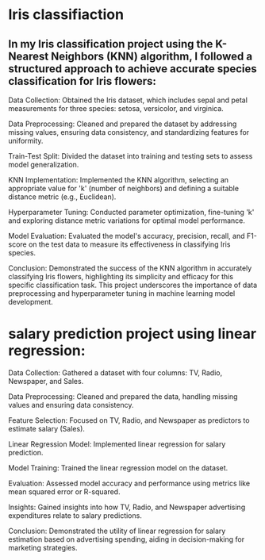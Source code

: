 # Iris classifiaction
## In my Iris classification project using the K-Nearest Neighbors (KNN) algorithm, I followed a structured approach to achieve accurate species classification for Iris flowers:

 Data Collection:  Obtained the Iris dataset, which includes sepal and petal measurements for three species: setosa, versicolor, and virginica.

 Data Preprocessing: Cleaned and prepared the dataset by addressing missing values, ensuring data consistency, and standardizing features for uniformity.

 Train-Test Split: Divided the dataset into training and testing sets to assess model generalization.

 KNN Implementation: Implemented the KNN algorithm, selecting an appropriate value for 'k' (number of neighbors) and defining a suitable distance metric (e.g., Euclidean).

 Hyperparameter Tuning: Conducted parameter optimization, fine-tuning 'k' and exploring distance metric variations for optimal model performance.

Model Evaluation: Evaluated the model's accuracy, precision, recall, and F1-score on the test data to measure its effectiveness in classifying Iris species.

Conclusion: Demonstrated the success of the KNN algorithm in accurately classifying Iris flowers, highlighting its simplicity and efficacy for this specific classification task. This project underscores the importance of data preprocessing and hyperparameter tuning in machine learning model development.


#  salary prediction project using linear regression:

Data Collection: Gathered a dataset with four columns: TV, Radio, Newspaper, and Sales.

Data Preprocessing: Cleaned and prepared the data, handling missing values and ensuring data consistency.

Feature Selection: Focused on TV, Radio, and Newspaper as predictors to estimate salary (Sales).

Linear Regression Model: Implemented linear regression for salary prediction.

Model Training: Trained the linear regression model on the dataset.

Evaluation: Assessed model accuracy and performance using metrics like mean squared error or R-squared.

Insights: Gained insights into how TV, Radio, and Newspaper advertising expenditures relate to salary predictions.

Conclusion: Demonstrated the utility of linear regression for salary estimation based on advertising spending, aiding in decision-making for marketing strategies.


